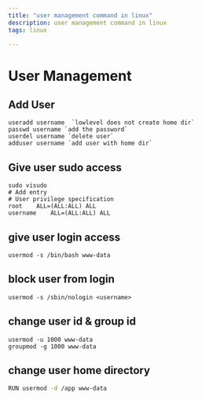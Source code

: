 ```yaml
---
title: "user management command in linux"
description: user management command in linux
tags: linux

---
```



# User Management



## Add User
```
useradd username  `lowlevel does not create home dir`
passwd username `add the password`
userdel username `delete user`
adduser username `add user with home dir`
```

## Give user sudo access
```
sudo visudo
# Add entry
# User privilege specification
root    ALL=(ALL:ALL) ALL
username    ALL=(ALL:ALL) ALL
```

## give user login access
```
usermod -s /bin/bash www-data
```

## block user from login
```
usermod -s /sbin/nologin <username>
```

## change user id &  group id
```
usermod -u 1000 www-data
groupmod -g 1000 www-data
```

## change user home directory
```bash
RUN usermod -d /app www-data
```


